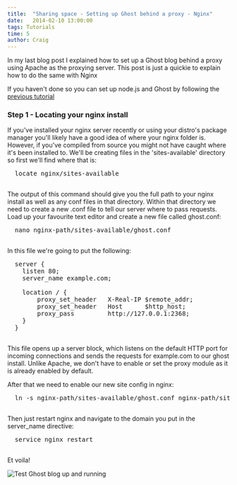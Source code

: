 ```yaml
---
title:  "Sharing space - Setting up Ghost behind a proxy - Nginx"
date:   2014-02-10 13:00:00
tags: Tutorials
time: 5
author: Craig
---
```


In my last blog post I explained how to set up a Ghost blog behind a proxy using Apache as the proxying server. This post is just a quickie to explain how to do the same with Nginx

If you haven't done so you can set up node.js and Ghost by following the [previous tutorial](http://blog.flodesign.co.uk/sharing-space-setting-up-ghost-behind-a-proxy-apache/)

### Step 1 - Locating your nginx install

If you've installed your nginx server recently or using your distro's package manager you'll likely have a good idea of where your nginx folder is. However, if you've compiled from source you might not have caught where it's been installed to. We'll be creating files in the 'sites-available' directory so first we'll find where that is:
  <pre>
  locate nginx/sites-available
  </pre>

The output of this command should give you the full path to your nginx install as well as any conf files in that directory. Within that directory we need to create a new .conf file to tell our server where to pass requests. Load up your favourite text editor and create a new file called ghost.conf:

  <pre>
  nano nginx-path/sites-available/ghost.conf
  </pre>

In this file we're going to put the following:
  <pre>
  server {
    listen 80;
    server_name example.com;

    location / {
        proxy_set_header   X-Real-IP $remote_addr;
        proxy_set_header   Host      $http_host;
        proxy_pass         http://127.0.0.1:2368;
    }
  }
  </pre>

This file opens up a server block, which listens on the default HTTP port for incoming connections and sends the requests for example.com to our ghost install. Unlike Apache, we don't have to enable or set the proxy module as it is already enabled by default.

After that we need to enable our new site config in nginx:
  
  <pre>
  ln -s nginx-path/sites-available/ghost.conf nginx-path/sites-enabled/ghost.conf
  </pre>

Then just restart nginx and navigate to the domain you put in the server_name directive:

  <pre>
  service nginx restart
  </pre>

Et voila!

![Test Ghost blog up and running](http://i.imgur.com/qW27oDL.png)